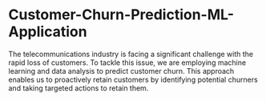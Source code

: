 # Customer-Churn-Prediction-ML-Application
The telecommunications industry is facing a significant challenge with the rapid loss of customers. To tackle this issue, we are employing machine learning and data analysis to predict customer churn. This approach enables us to proactively retain customers by identifying potential churners and taking targeted actions to retain them.
